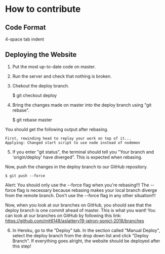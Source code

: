 # How to contribute

## Code Format

4-space tab indent

## Deploying the Website

1. Put the most up-to-date code on master.

2. Run the server and check that nothing is broken.

3. Chekout the deploy branch.

    $ git checkout deploy

4. Bring the changes made on master into the deploy branch using "git rebase".

    $ git rebase master

You should get the following output after rebasing.

    First, rewinding head to replay your work on top of it...
    Applying: Changed start script to use node instead of nodemon

5. If you enter "git status", the terminal should tell you "Your branch and 'origin/deploy' have diverged". This is expected when rebasing.

Now, push the changes in the deploy branch to our GitHub repository.

    $ git push --force

Alert: You should only use the --force flag when you're rebasing!!! The --force flag is necessary because rebasing makes your local branch diverge from the remote branch. Don't use the --force flag in any other situation!!!

Now, when you look at our branches on GitHub, you should see that the deploy branch is one commit ahead of master. This is what you want! You can look at our branches on GitHub by following this link: https://github.com/mit6148/aslattery19-jatron-sonjcl-2018/branches

6. In Heroku, go to the "Deploy" tab. In the section called "Manual Deploy", select the deploy branch from the drop down list and click "Deploy Branch". If everything goes alright, the website should be deployed after this step!
